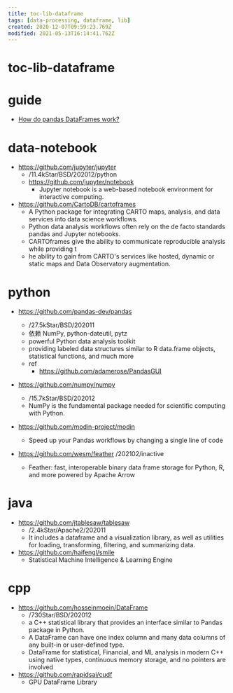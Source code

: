 ```yaml
---
title: toc-lib-dataframe
tags: [data-processing, dataframe, lib]
created: 2020-12-07T09:59:23.769Z
modified: 2021-05-13T16:14:41.762Z
---
```


# toc-lib-dataframe

# guide

- [How do pandas DataFrames work?](https://leontrolski.github.io/fake-data-frame.html)
# data-notebook
- https://github.com/jupyter/jupyter
  - /11.4kStar/BSD/202012/python
  - https://github.com/jupyter/notebook
    - Jupyter notebook is a web-based notebook environment for interactive computing.
- https://github.com/CartoDB/cartoframes
  - A Python package for integrating CARTO maps, analysis, and data services into data science workflows.
  - Python data analysis workflows often rely on the de facto standards pandas and Jupyter notebooks.
  - CARTOframes give the ability to communicate reproducible analysis while providing t
  - he ability to gain from CARTO's services like hosted, dynamic or static maps and Data Observatory augmentation.
# python
- https://github.com/pandas-dev/pandas
  - /27.5kStar/BSD/202011
  - 依赖 NumPy, python-dateutil, pytz
  - powerful Python data analysis toolkit
  - providing labeled data structures similar to R data.frame objects, statistical functions, and much more
  - ref
    - https://github.com/adamerose/PandasGUI
- https://github.com/numpy/numpy
  - /15.7kStar/BSD/202012
  - NumPy is the fundamental package needed for scientific computing with Python.

- https://github.com/modin-project/modin
  - Speed up your Pandas workflows by changing a single line of code

- https://github.com/wesm/feather /202102/inactive
  - Feather: fast, interoperable binary data frame storage for Python, R, and more powered by Apache Arrow
# java
- https://github.com/jtablesaw/tablesaw
  - /2.4kStar/Apache2/202011
  - It includes a dataframe and a visualization library, as well as utilities for loading, transforming, filtering, and summarizing data.
- https://github.com/haifengl/smile
  - Statistical Machine Intelligence & Learning Engine
# cpp
- https://github.com/hosseinmoein/DataFrame
  - /730Star/BSD/202012
  - a C++ statistical library that provides an interface similar to Pandas package in Python.
  - A DataFrame can have one index column and many data columns of any built-in or user-defined type.
  - DataFrame for statistical, Financial, and ML analysis in modern C++ using native types, continuous memory storage, and no pointers are involved
- https://github.com/rapidsai/cudf
  - GPU DataFrame Library
